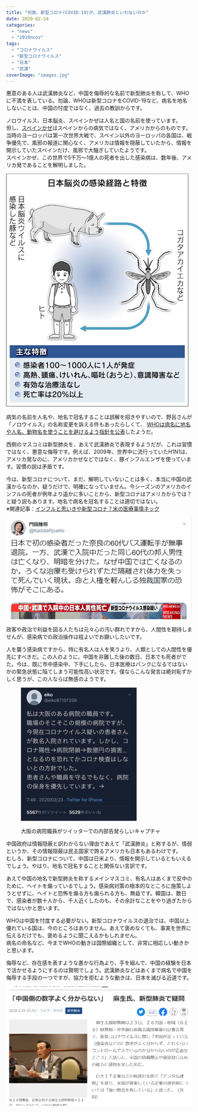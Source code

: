 ```yaml
---
title: "何故、新型コロナ(COVID-19)が、武漢肺炎といわないのか"
date: 2020-02-24
categories: 
  - "news"
  - "2019ncov"
tags: 
  - "コロナウイルス"
  - "新型コロナウイルス"
  - "日本"
  - "武漢"
coverImage: "images.jpg"
---
```


悪意のある人は武漢肺炎など、中国を侮辱的な名前で新型肺炎を称して、WHOに不満を表している。勿論、WHOは新型コロナをCOVID-19など、病名を地名しないことは、中国の忖度ではなく、過去の教訓からです。

ノロウイルス、日本脳炎、スペインかぜは人名と国の名前を使っています。  
但し、[スペインかぜ](https://ja.wikipedia.org/wiki/%E3%82%B9%E3%83%9A%E3%82%A4%E3%83%B3%E3%81%8B%E3%81%9C)はスペインからの病気ではなく、アメリカからのものです。当時のヨーロッパは第一次世界大戦で、スペイン以外のヨーロッパの各国は、戦争優先で、風邪の報道に関心なく、アメリカは情報を隠蔽していたから、情報を開示していたスペインだけ、風邪で大騒ぎしていたようです。  
スペインかぜ、この世界で5千万～1億人の死者を出した感染病は、数年後、アメリカ発であることを解明しました。

![](images/https___imgix-proxy.n8s.jp_content_pic_20120331_96958A96889DE1EBEBEAE1E0E3E2E0EBE2E1E0E2E3E0979EE382E2E3-DSXDZO3998324029032012EL1P01-PB1-13.jpg)

病気の名前を人名や、地名で冠名することは誤解を招きやすいので、野呂さんが「ノロウイルス」の名称変更を訴える件もあったらしくて、 [WHOは病名に地名や人名、動物名を使うことを避けるよう指針を公表](https://www.excite.co.jp/news/article/Slashdot_15_05_13_0343229/)したようだ。

西側のマスコミは新型肺炎を、あえて武漢肺炎で表現するようだが、これは習慣ではなく、悪意な侮辱です。例えば、2009年、世界中に流行っていたH1N1は、アメリカ発なのに、アメリカかぜなどではなく、豚インフルエンザを使っています。習慣の説は矛盾です。

今は、新型コロナについて、まだ、解明していないことは多く、本当に中国の武漢からなのか、疑うだけで、明確になっていません。今シーズンのアメリカのインフルの死者が例年より遥かに多いことから、新型コロナはアメリカからでは？と疑う説もあります。地名で病名を冠名することは適切ではない。  
※関連記事：[インフルと思いきや新型コロナ？米の医療事情ネック](https://news.tv-asahi.co.jp/news_international/articles/000176900.html)

![](images/SnapCrab_NoName_2020-2-24_22-10-14_No-00.png)

政客や政治で利益を図る人たちは元々心の汚い群れですから、人間性を期待しませんが、感染病での政治操作は程よいでお願いしたいです。

人を襲う感染病ですから、特に有名人は人を笑うより、人類としての人間性を優先にすべきだ。この人のように、中国を非難した後の数日、日本でも死者がでた。今は、既に市中感染中、下手にしたら、日本医療はパンクになるではないかの緊急状態に陥てしまう可能性高い状況です。僕ならこんな発言は絶対恥ずかしく思うが、この人ならば無感のようです。

<figure>

![](images/E084B920-281F-4443-8475-C2A2179059AA.jpeg)

<figcaption>

大阪の病院職員がツイッターでの内部告発らしいキャプチャ

</figcaption>

</figure>

中国政府は情報隠蔽と訳わからない理由であえて「武漢肺炎」と称するが、情弱というか、その情報隠蔽は民主国家で誇るアメリカも日本もあるわけです。  
むしろ、新型コロナについて、中国は日米より、情報を開示しているともいえるでしょう。やはり、地名で冠名することと関係ない言訳です。

あえて中国の地名で新型肺炎を称するメインマスコミ、有名人はあくまで反中のために、ヘイトを煽っているでしょう。感染病対策の根本的なところに施策しようとせずに、ヘイトと恐怖を煽る方も煽られる方も、無益です。韓国は、数日で、感染者が数十人から、千人近くしたのも、その余計なことをやり過ぎたからではないかと思います。

WHOは中国を忖度する必要がない。新型コロナウイルスの退治では、中国以上優れている国は、今のところはありません。あえて褒めなくても、事実を世界に伝えるだけでも、褒めるように聞こえるかもしれません。  
病名の命名など、今までWHOの動きは国際組織として、非常に相応しい動きかと思います。

侮辱など、存在感を表すような愚かな行為より、手を組んで、中国の経験を日本で活かせるようにするのは賢明でしょう。武漢肺炎などはあくまで病名で中国を侮辱する手段の一つですが、協力を拒むような動きは、日本を滅びる近道です。

![](images/SnapCrab_NoName_2020-2-24_22-59-41_No-00-1024x657.png)
